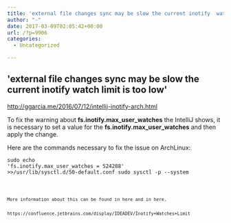 ```yaml
---
title: 'external file changes sync may be slow the current inotify  watch limit is too low'
author: "-"
date: 2017-03-09T02:05:42+00:00
url: /?p=9906
categories:
  - Uncategorized

---
```

## 'external file changes sync may be slow the current inotify  watch limit is too low'
http://ggarcia.me/2016/07/12/intellij-inotify-arch.html

To fix the warning about **fs.inotify.max_user_watches** the IntelliJ shows, it is necessary to set a value for the **fs.inotify.max_user_watches** and then apply the change.

Here are the commands necessary to fix the issue on ArchLinux:


  <code>sudo <span class="nb">echo <span class="s1">'fs.inotify.max_user_watches = 524288' >>/usr/lib/sysctl.d/50-default.conf
sudo sysctl -p --system
```

More information about this can be found in here and in here.


https://confluence.jetbrains.com/display/IDEADEV/Inotify+Watches+Limit